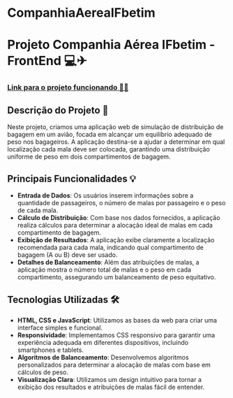 # CompanhiaAereaIFbetim

# Projeto Companhia Aérea IFbetim - FrontEnd 💻✈

### [Link para o projeto funcionando 🔗🌐](https://julio7745.github.io/CompanhiaAereaIFbetim/)

## Descrição do Projeto 📝

Neste projeto, criamos uma aplicação web de simulação de distribuição de bagagem em um avião, focada em alcançar um equilíbrio adequado de peso nos bagageiros. A aplicação destina-se a ajudar a determinar em qual localização cada mala deve ser colocada, garantindo uma distribuição uniforme de peso em dois compartimentos de bagagem.

## Principais Funcionalidades 💡
- **Entrada de Dados**: Os usuários inserem informações sobre a quantidade de passageiros, o número de malas por passageiro e o peso de cada mala.
- **Cálculo de Distribuição**: Com base nos dados fornecidos, a aplicação realiza cálculos para determinar a alocação ideal de malas em cada compartimento de bagagem.
- **Exibição de Resultados**: A aplicação exibe claramente a localização recomendada para cada mala, indicando qual compartimento de bagagem (A ou B) deve ser usado.
- **Detalhes de Balanceamento**: Além das atribuições de malas, a aplicação mostra o número total de malas e o peso em cada compartimento, assegurando um balanceamento de peso equitativo.

## Tecnologias Utilizadas 🛠️

- **HTML, CSS e JavaScript**: Utilizamos as bases da web para criar uma interface simples e funcional.
- **Responsividade**: Implementamos CSS responsivo para garantir uma experiência adequada em diferentes dispositivos, incluindo smartphones e tablets.
- **Algoritmos de Balanceamento**: Desenvolvemos algoritmos personalizados para determinar a alocação de malas com base em cálculos de peso.
- **Visualização Clara**: Utilizamos um design intuitivo para tornar a exibição dos resultados e atribuições de malas fácil de entender.
